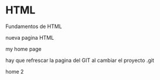# HTML
Fundamentos de HTML

nueva pagina HTML

my home page

hay que refrescar la pagina del GIT al cambiar el proyecto .git

home 2